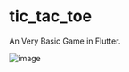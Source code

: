 # tic_tac_toe

An Very Basic Game in Flutter.

![image](https://user-images.githubusercontent.com/56160262/117920304-45fb2b00-b30c-11eb-9904-d36aa243d796.png)
